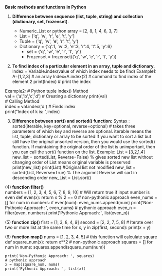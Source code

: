 **Basic methods and functions in Python**
1. **Difference between sequence (list, tuple, string) and collection (dictionary, set, frozenset)**.
 	* Numeric_List or python array = [2, 8, 1, 4, 6, 3, 7] 
	* List = ['q', 'w', 'r', 'e', 't', 'y'] 
	* Tuple = ('q', 'w', 'e', 'r', 't', 'y') 
	* Dictionary = {'q':1, 'w':2, 'e':3, 'r':4, 't':5, 'y':6} 
        * set = {'q', 'w', 'e', 'r', 't', 'y'} 
        * Frozenset = frozenset(('q', 'w', 'e', 'r', 't', 'y')) 
	        
2. **To find index of a particular element in an array, tuple and dictionary.**
   Index = Variable.index(value of which index needs to be find)
   Example1: A=[1,2,3] # an array 
            Index=A.index(2) # command to find index of the element 2
            print(Index)      # print the index 
            
Example2:  # Python tuple index() Method  
          val = ('a','b','c','d')   # Creating a dictionary 
          print(val)  
          # Calling Method  
          index = val.index('d')  # Finds index  
          print("Index of k is: ",index)  
          
          
3) **Difference between sort() and sorted() function:**
 Syntax : sorted(iterable, key=optional, reverse=optional) # takes three parameters of which key and reverse are optional.
 	iterable means the list, tuple, dictionary or array to be sorted
 If you want to sort a list but still have the original unsorted version, then you would use the sorted() function. 
 If maintaining the original order of the list is unimportant, then you can call the sort() function on the list.
 Example: 	List = [3,2,1,4]
	new_list = sorted(List, Reverse=False) % gives sorted new list without changing order of List means original variable is preserved
	print(new_list)
	print(List) #Original list not modified 
	new_list = sorted(List, Reverse=True) % The argumnt Reverse will sort in descending order
            new_List = List.sort()
	    
(4) **function filter()**	    
	numbers = [1, 2, 3, 4, 5, 6, 7, 8, 9, 10]
	# Will return true if input number is even
	def even(x):
    		return x % 2 == 0
	# non-pythonic approach
	even_nums = []
	for num in numbers:
    		if even(num):
        	even_nums.append(num) 
	print('Non-Pythonic Approach: ', even_nums)
	# pythonic approach
	even_n = filter(even, numbers)
	print('Pythonic Approach: ', list(even_n))
	
(5) **function zip()**
       first = [1, 3, 8, 4, 9]
	second = [2, 2, 7, 5, 8]
	# Iterate over two or more list at the same time
	for x, y in zip(first, second):
    	print(x + y)
	
(6) **function map()**
     nums = [1, 2, 3, 4, 5]
	# this function will calculate square
	def square_num(x): 
   		 return x**2
	# non-pythonic approach
	squares = []
	for num in nums:
    	squares.append(square_num(num))
 
	print('Non-Pythonic Approach: ', squares)
	# pythonic approach
	x = map(square_num, nums)
	print('Pythonic Approach: ', list(x))



